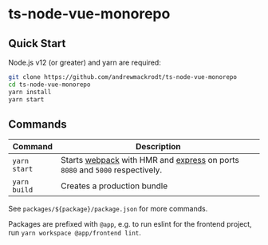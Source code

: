 # ts-node-vue-monorepo

## Quick Start

Node.js v12 (or greater) and yarn are required:

```sh
git clone https://github.com/andrewmackrodt/ts-node-vue-monorepo
cd ts-node-vue-monorepo
yarn install
yarn start
```

## Commands

| Command | Description |
|---|---|
| `yarn start` | Starts [webpack][webpack] with HMR and [express][express] on ports `8080` and `5000` respectively. |
| `yarn build` | Creates a production bundle |

See `packages/${package}/package.json` for more commands.

Packages are prefixed with `@app`, e.g. to run eslint for the frontend project,
run `yarn workspace @app/frontend lint`.

[webpack]: http://localhost:8080
[express]: http://localhost:5000
